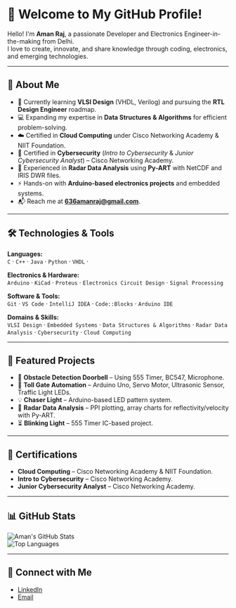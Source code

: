# 👋 Welcome to My GitHub Profile!

Hello! I'm **Aman Raj**, a passionate Developer and Electronics Engineer-in-the-making from Delhi.  
I love to create, innovate, and share knowledge through coding, electronics, and emerging technologies.

---

## 🚀 About Me
- 🌱 Currently learning **VLSI Design** (VHDL, Verilog) and pursuing the **RTL Design Engineer** roadmap.
- 💻 Expanding my expertise in **Data Structures & Algorithms** for efficient problem-solving.
- ☁️ Certified in **Cloud Computing** under Cisco Networking Academy & NIIT Foundation.
- 🔐 Certified in **Cybersecurity** (*Intro to Cybersecurity* & *Junior Cybersecurity Analyst*) – Cisco Networking Academy.
- 📡 Experienced in **Radar Data Analysis** using **Py-ART** with NetCDF and IRIS DWR files.
- ⚡ Hands-on with **Arduino-based electronics projects** and embedded systems.
- 📬 Reach me at **[636amanraj@gmail.com](mailto:636amanraj@gmail.com)**.

---

## 🛠 Technologies & Tools

**Languages:**  
`C` · `C++` · `Java` · `Python` · `VHDL` · 

**Electronics & Hardware:**  
`Arduino` · `KiCad` · `Proteus` · `Electronics Circuit Design` · `Signal Processing`  

**Software & Tools:**  
`Git` · `VS Code` · `IntelliJ IDEA` · `Code::Blocks` · `Arduino IDE`  

**Domains & Skills:**  
`VLSI Design` · `Embedded Systems` · `Data Structures & Algorithms` · `Radar Data Analysis` · `Cybersecurity` · `Cloud Computing`  

---

## 📂 Featured Projects
- 🎯 **Obstacle Detection Doorbell** – Using 555 Timer, BC547, Microphone.
- 🚦 **Toll Gate Automation** – Arduino Uno, Servo Motor, Ultrasonic Sensor, Traffic Light LEDs.
- 💡 **Chaser Light** – Arduino-based LED pattern system.
- 📡 **Radar Data Analysis** – PPI plotting, array charts for reflectivity/velocity with Py-ART.
- ⏳ **Blinking Light** – 555 Timer IC-based project.

---

## 📜 Certifications
- **Cloud Computing** – Cisco Networking Academy & NIIT Foundation.  
- **Intro to Cybersecurity** – Cisco Networking Academy.  
- **Junior Cybersecurity Analyst** – Cisco Networking Academy.  

---

## 📊 GitHub Stats
![Aman's GitHub Stats](https://github-readme-stats.vercel.app/api?username=rajamannn&show_icons=true&theme=tokyonight)  
![Top Languages](https://github-readme-stats.vercel.app/api/top-langs/?username=rajamannn&layout=compact&theme=tokyonight)

---

## 🤝 Connect with Me
- [LinkedIn](in/aman-raj-116826335)  
- [Email](mailto:636amanraj@gmail.com)  
